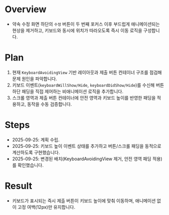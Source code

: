 # Overview
- 약속 수정 화면 하단의 `수정` 버튼이 두 번째 포커스 이후 부드럽게 애니메이션되는 현상을 제거하고, 키보드와 동시에 위치가 따라오도록 즉시 이동 로직을 구성합니다.

# Plan
1. 현재 `KeyboardAvoidingView` 기반 레이아웃과 제출 버튼 컨테이너 구조를 점검해 문제 원인을 파악합니다.
2. 키보드 이벤트(`keyboardWillShow/Hide`, `keyboardDidShow/Hide`)를 수신해 버튼 하단 패딩을 직접 제어하는 비애니메이션 로직을 추가합니다.
3. 스크롤 영역과 제출 버튼 컨테이너에 안전 영역과 키보드 높이를 반영한 패딩을 적용하고, 동작을 수동 검증합니다.

# Steps
- 2025-09-25: 계획 수립.
- 2025-09-25: 키보드 높이 이벤트 상태를 추가하고 버튼/스크롤 패딩을 동적으로 계산하도록 구현했습니다.
- 2025-09-25: 변경된 배치(KeyboardAvoidingView 제거, 안전 영역 패딩 적용)를 확인했습니다.

# Result
- 키보드가 표시되는 즉시 제출 버튼이 키보드 높이에 맞춰 이동하며, 애니메이션 없이 고정 여백(12px)만 유지합니다.
